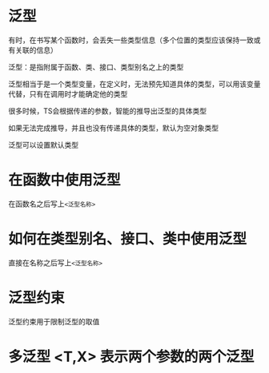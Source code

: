 # 泛型

有时，在书写某个函数时，会丢失一些类型信息（多个位置的类型应该保持一致或有关联的信息）

泛型：是指附属于函数、类、接口、类型别名之上的类型

泛型相当于是一个类型变量，在定义时，无法预先知道具体的类型，可以用该变量代替，只有在调用时才能确定他的类型

很多时候，TS会根据传递的参数，智能的推导出泛型的具体类型

如果无法完成推导，并且也没有传递具体的类型，默认为空对象类型

泛型可以设置默认类型

# 在函数中使用泛型

在函数名之后写上```<泛型名称>```


# 如何在类型别名、接口、类中使用泛型

直接在名称之后写上```<泛型名称>```

# 泛型约束

泛型约束用于限制泛型的取值

# 多泛型  <T,X> 表示两个参数的两个泛型

 
